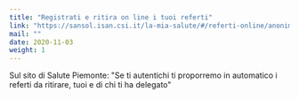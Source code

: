 ```yaml
---
title: "Registrati e ritira on line i tuoi referti"
link: "https://sansol.isan.csi.it/la-mia-salute/#/referti-online/anonimo"
mail: ""
date: 2020-11-03
weight: 1
---
```


Sul sito di Salute Piemonte: "Se ti autentichi ti proporremo in automatico i referti da ritirare, tuoi e di chi ti ha delegato"